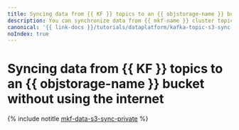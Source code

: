 ```yaml
---
title: Syncing data from {{ KF }} topics to an {{ objstorage-name }} bucket without using the internet
description: You can synchronize data from {{ mkf-name }} cluster topics to an {{ objstorage-name }} bucket without using public IP addresses via a service connection in {{ vpc-full-name }}.
canonical: '{{ link-docs }}/tutorials/dataplatform/kafka-topic-s3-sync-private'
noIndex: true
---
```


# Syncing data from {{ KF }} topics to an {{ objstorage-name }} bucket without using the internet

{% include notitle [mkf-data-s3-sync-private](../../_tutorials/dataplatform/kafka-topic-s3-sync-private.md) %}
